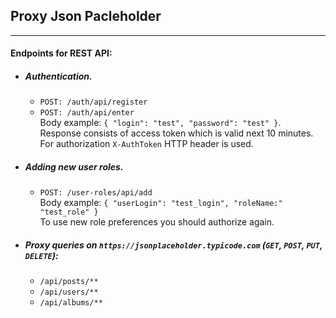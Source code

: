 ## Proxy Json Pacleholder

---

#### Endpoints for REST API:

- ##### Authentication.
    - `POST: /auth/api/register`
    - `POST: /auth/api/enter`\
Body example: `{ "login": "test", "password": "test" }`.\
Response consists of access token which is valid next 10 minutes.\
For authorization `X-AuthToken` HTTP header is used.

- ##### Adding new user roles.
  - `POST: /user-roles/api/add`\
Body example: `{ "userLogin": "test_login", "roleName:" "test_role" }`\
To use new role preferences you should authorize again.

- ##### Proxy queries on `https://jsonplaceholder.typicode.com` (`GET`, `POST`, `PUT`, `DELETE`):
    - `/api/posts/**`
    - `/api/users/**`
    - `/api/albums/**`